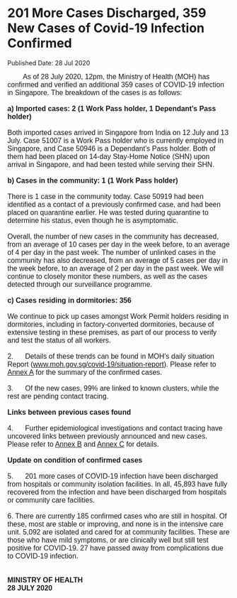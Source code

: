 <html>
    <meta http-equiv="Content-Type" content="text/html; charset=utf-8"/>
    <meta charset="utf-8"/>
    <title>201 More Cases Discharged, 359 New Cases of Covid-19 Infection Confirmed</title>
    <body><h1>201 More Cases Discharged, 359 New Cases of Covid-19 Infection Confirmed</h1>
    <p>Published Date: 28 Jul 2020</p> <span style="font-family: Arial;"><span style="font-size: 16px;">&nbsp; &nbsp; &nbsp; &nbsp; As of 28 July 2020, 12pm, the Ministry of Health (MOH) has confirmed and verified an additional 359 cases of COVID-19 infection in Singapore. The breakdown of the cases is as follows:<br><br><strong>a) Imported cases: 2 (1 Work Pass holder, 1 Dependant’s Pass holder)<br></strong><br>Both imported cases arrived in Singapore from India on 12 July and 13 July. Case 51007 is a Work Pass holder who is currently employed in Singapore, and Case 50946 is a Dependant’s Pass holder. Both of them had been placed on 14-day Stay-Home Notice (SHN) upon arrival in Singapore, and had been tested while serving their SHN.<br><br><strong>b) Cases in the community: 1 (1 Work Pass holder)</strong><br><br>There is 1 case in the community today. Case 50919 had been identified as a contact of a previously confirmed case, and had been placed on quarantine earlier. He was tested during quarantine to determine his status, even though he is asymptomatic.<br><br>Overall, the number of new cases in the community has decreased, from an average of 10 cases per day in the week before, to an average of 4 per day in the past week. The number of unlinked cases in the community has also decreased, from an average of 5 cases per day in the week before, to an average of 2 per day in the past week. We will continue to closely monitor these numbers, as well as the cases detected through our surveillance programme.<br><br><strong>c) Cases residing in dormitories: 356</strong><br><br>We continue to pick up cases amongst Work Permit holders residing in dormitories, including in factory-converted dormitories, because of extensive testing in these premises, as part of our process to verify and test the status of all workers.&nbsp;<br><br>2.&nbsp; &nbsp; &nbsp; Details of these trends can be found in MOH’s daily situation Report (<a href="https://www.moh.gov.sg/covid-19/situation-report/" title="" class="" target="">www.moh.gov.sg/covid-19/situation-report</a>). Please refer to <a href="/docs/librariesprovider5/default-document-library/annex-af45f0e5c3dbe469c8eb3dd9f0d6b89b5.pdf?sfvrsn=822388d8_0" title="Annex A">Annex A</a>&nbsp;for the summary of the confirmed cases.&nbsp;<br><br>3.&nbsp; &nbsp; &nbsp; Of the new cases, 99% are linked to known clusters, while the rest are pending contact tracing.&nbsp;<br><br><strong>Links between previous cases found</strong><br><br>4.&nbsp; &nbsp; &nbsp; Further epidemiological investigations and contact tracing have uncovered links between previously announced and new cases. Please refer to <a href="/docs/librariesprovider5/default-document-library/annex-ba0c0777ea9384ce49c310b6179c15840.pdf?sfvrsn=cd593668_0" title="Annex B">Annex B</a>&nbsp;and <a href="/docs/librariesprovider5/default-document-library/annex-cb11bc5ff446847de81904dda81a3c396.pdf?sfvrsn=61bfce37_0" title="Annex C">Annex C</a>&nbsp;for details.&nbsp;<br><br><strong>Update on condition of confirmed cases</strong><br><br>5.&nbsp; &nbsp; &nbsp; 201 more cases of COVID-19 infection have been discharged from hospitals or community isolation facilities. In all, 45,893 have fully recovered from the infection and have been discharged from hospitals or community care facilities.&nbsp;<br><br>6. There are currently 185 confirmed cases who are still in hospital. Of these, most are stable or improving, and none is in the intensive care unit. 5,092 are isolated and cared for at community facilities. These are those who have mild symptoms, or are clinically well but still test positive for COVID-19. 27 have passed away from complications due to COVID-19 infection.&nbsp;<br><br><br><strong>MINISTRY OF HEALTH<br>28 JULY 2020</strong><br></span></span><div><span style="font-family: Arial; font-size: 16px;"><br></span></div></body>
</html>